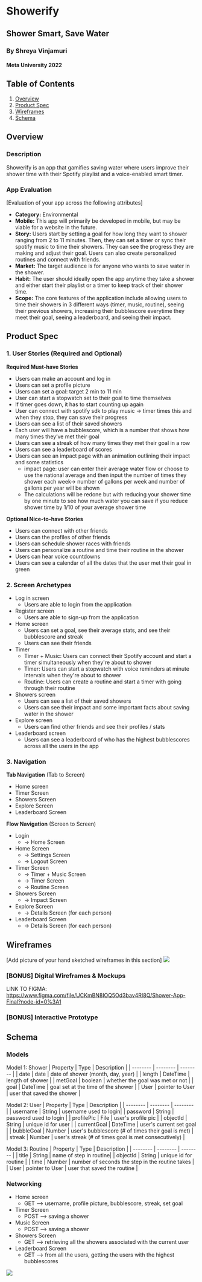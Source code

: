 Showerify 
===

## Shower Smart, Save Water
### By Shreya Vinjamuri
#### Meta University 2022

## Table of Contents
1. [Overview](#Overview)
1. [Product Spec](#Product-Spec)
1. [Wireframes](#Wireframes)
2. [Schema](#Schema)

## Overview
### Description
Showerify is an app that gamifies saving water where users improve their shower time with their Spotify playlist and a voice-enabled smart timer. 

### App Evaluation
[Evaluation of your app across the following attributes]
- **Category:** Environmental
- **Mobile:** This app will primarily be developed in mobile, but may be viable for a website in the future.  
- **Story:** Users start by setting a goal for how long they want to shower ranging from 2 to 11 minutes. Then, they can set a timer or sync their spotify music to time their showers. They can see the progress they are making and adjust their goal. Users can also create personalized routines and connect with friends.
- **Market:** The target audience is for anyone who wants to save water in the shower.
- **Habit:** The user should ideally open the app anytime they take a shower and either start their playlist or a timer to keep track of their shower time.
- **Scope:** The core features of the application include allowing users to time their showers in 3 different ways (timer, music, routine), seeing their previous showers, increasing their bubblescore everytime they meet their goal, seeing a leaderboard, and seeing their impact.

## Product Spec

### 1. User Stories (Required and Optional)

**Required Must-have Stories**

* Users can make an account and log in
* Users can set a profile picture
* Users can set a goal: target 2 min to 11 min
* User can start a stopwatch set to their goal to time themselves
* If timer goes down, it has to start counting up again
* User can connect with spotify sdk to play music → timer times this and when they stop, they can save their progress
* Users can see a list of their saved showers
* Each user will have a bubblescore, which is a number that shows how many times they’ve met their goal
* Users can see a streak of how many times they met their goal in a row
* Users can see a leaderboard of scores
* Users can see an impact page with an animation outlining their impact and some statistics 
    * impact page: user can enter their average water flow or choose to use the national average and then input the number of times they shower each week-> number of gallons per week and number of gallons per year will be shown
    * The calculations will be redone but with reducing your shower time by one minute to see how much water you can save if you reduce shower time by 1/10 of your average shower time


**Optional Nice-to-have Stories**

* Users can connect with other friends 
* Users can the profiles of other friends
* Users can schedule shower races with friends
* Users can personalize a routine and time their routine in the shower
* Users can hear voice countdowns
* Users can see a calendar of all the dates that the user met their goal in green


### 2. Screen Archetypes

* Log in screen
   * Users are able to login from the application
* Register screen
   * Users are able to sign-up from the application
* Home screen
   * Users can set a goal, see their average stats, and see their bubblescore and streak
   * Users can see their friends
* Timer
   * Timer + Music: Users can connect their Spotify account and start a timer simultaneously when they're about to shower
   * Timer: Users can start a stopwatch with voice reminders at minute intervals when they're about to shower
   * Routine: Users can create a routine and start a timer with going through their routine
* Showers screen
    * Users can see a list of their saved showers
    * Users can see their impact and some important facts about saving water in the shower
* Explore screen
    * Users can find other friends and see their profiles / stats
* Leaderboard screen
    * Users can see a leaderboard of who has the highest bubblescores across all the users in the app

### 3. Navigation

**Tab Navigation** (Tab to Screen)

* Home screen
* Timer Screen
* Showers Screen
* Explore Screen
* Leaderboard Screen

**Flow Navigation** (Screen to Screen)

* Login
    * -> Home Screen
* Home Screen
    * -> Settings Screen
    * -> Logout Screen
* Timer Screen
    * -> Timer + Music Screen
    * -> Timer Screen
    * -> Routine Screen
* Showers Screen
    * -> Impact Screen
* Explore Screen
    * -> Details Screen (for each person)
* Leaderboard Screen
    * -> Details Screen (for each person)

## Wireframes
[Add picture of your hand sketched wireframes in this section]
![](https://i.imgur.com/lU3L7lv.jpg)

### [BONUS] Digital Wireframes & Mockups

LINK TO FIGMA:
https://www.figma.com/file/UCKmBN8lOQ5Od3bav4RI8Q/Shower-App-Final?node-id=0%3A1

### [BONUS] Interactive Prototype


## Schema 
### Models


Model 1: Shower
| Property | Type | Description |
| -------- | -------- | -------- |
| date     | date     | date of shower (month, day, year)     |
| length | DateTime | length of shower |
| metGoal | boolean | whether the goal was met or not |
| goal | DateTime | goal set at the time of the shower |
| User | pointer to User | user that saved the shower |


Model 2: User
| Property | Type | Description |
| -------- | -------- | -------- |
| username     | String     | username used to login|
| password | String | password used to login |
| profilePic | File | user's profile pic |
| objectId | String | unique id for user |
| currentGoal | DateTime | user's current set goal |
| bubbleGoal | Number | user's bubblescore (# of times their goal is met) |
| streak | Number | user's streak (# of times goal is met consecutively) |

Model 3: Routine
| Property | Type | Description |
| -------- | -------- | -------- |
| title     | String     | name of step in routine|
| objectId | String | unique id for routine |
| time | Number | number of seconds the step in the routine takes |
| User | pointer to User | user that saved the routine |


### Networking

* Home screen
    * GET --> username, profile picture, bubblescore, streak, set goal
* Timer Screen
    * POST --> saving a shower
* Music Screen
  * POST --> saving a shower
* Showers Screen
    * GET --> retrieving all the showers associated with the current user
* Leaderboard Screen
    * GET --> from all the users, getting the users with the highest bubblescores


![](https://i.imgur.com/qzgrfLO.jpg)
